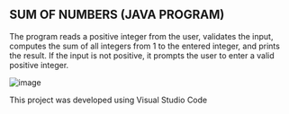 SUM OF NUMBERS (JAVA PROGRAM)
--

The program reads a positive integer from the user, validates the input, computes the sum of all integers from 1 to the entered integer, and prints the result. 
If the input is not positive, it prompts the user to enter a valid positive integer.

![image](https://github.com/siobhanscott/Sum-of-Numbers/assets/171539045/23176de1-1ebc-4671-8b38-3461906bc583)

This project was developed using Visual Studio Code
